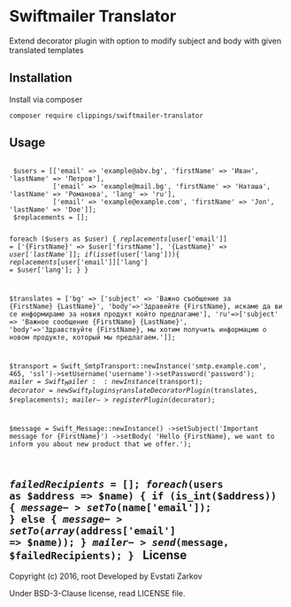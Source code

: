 Swiftmailer Translator
======================

Extend decorator plugin with option to modify subject and body with given translated templates

Installation
------------

Install via composer

```
composer require clippings/swiftmailer-translator
```

Usage
-----
<code>
 $users = [['email' => 'example@abv.bg', 'firstName' => 'Иван', 'lastName' => 'Петров'],
           ['email' => 'example@mail.bg', 'firstName' => 'Наташа', 'lastName' => 'Романова', 'lang' => 'ru'],
           ['email' => 'example@example.com', 'firstName' => 'Jon', 'lastName' => 'Doe']];
 $replacements = [];
 
 foreach ($users as $user) {
     $replacements[$user['email']] = ['{FirstName}' => $user['firstName'], '{LastName}' => $user['lastName']];
        if (isset($user['lang'])){
            $replacements[$user['email']]['lang'] = $user['lang'];
            }
        }
        
 $translates = ['bg' => ['subject' => 'Важно съобщение за {FirstName} {LastName}',
                    'body'=>'Здравейте {FirstName}, искаме да ви се информираме за новия продукт който предлагаме'],
                'ru'=>['subject' => 'Важное сообщение {FirstName} {LastName}',
                    'body'=>'Здравствуйте {FirstName}, мы хотим получить информацию о новом продукте, который мы предлагаем.']];
                    
$transport = Swift_SmtpTransport::newInstance('smtp.example.com', 465, 'ssl')->setUsername('username')->setPassword('password');
$mailer = Swift_Mailer::newInstance($transport);
$decorator = new Swift_Plugins_TranslateDecoratorPlugin($translates, $replacements);
$mailer->registerPlugin($decorator);

$message = Swift_Message::newInstance()
	->setSubject('Important message for  {FirstName}')
	->setBody(
		'Hello {FirstName}, we want to  inform you about new product that we offer.');

$failedRecipients = [];
foreach ($users as $address => $name) {
	if (is_int($address)) {
		$message->setTo($name['email']);
	} else {
		$message->setTo(array($address['email'] => $name));
	}
	$mailer->send($message, $failedRecipients);
} 
</code>
License
-------

Copyright (c) 2016, root Developed by Evstati Zarkov

Under BSD-3-Clause license, read LICENSE file.
